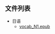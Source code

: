 ##


## 文件列表

- 日语
    - [vocab_N1.epub](https://github.com/ballsnow/zju-open-course/raw/master/./语言/日语/vocab_N1.epub)
